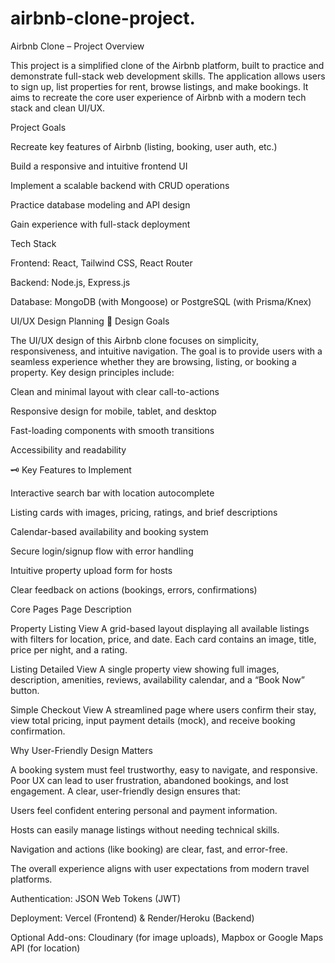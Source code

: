 # airbnb-clone-project.

Airbnb Clone – Project Overview


This project is a simplified clone of the Airbnb platform, built to practice and demonstrate full-stack web development skills. The application allows users to sign up, list properties for rent, browse listings, and make bookings. It aims to recreate the core user experience of Airbnb with a modern tech stack and clean UI/UX.


Project Goals


Recreate key features of Airbnb (listing, booking, user auth, etc.)

Build a responsive and intuitive frontend UI

Implement a scalable backend with CRUD operations

Practice database modeling and API design

Gain experience with full-stack deployment

Tech Stack

Frontend: React, Tailwind CSS, React Router

Backend: Node.js, Express.js

Database: MongoDB (with Mongoose) or PostgreSQL (with Prisma/Knex)

UI/UX Design Planning
🧭 Design Goals

The UI/UX design of this Airbnb clone focuses on simplicity, responsiveness, and intuitive navigation. The goal is to provide users with a seamless experience whether they are browsing, listing, or booking a property. Key design principles include:

Clean and minimal layout with clear call-to-actions

Responsive design for mobile, tablet, and desktop

Fast-loading components with smooth transitions

Accessibility and readability

🗝 Key Features to Implement

Interactive search bar with location autocomplete

Listing cards with images, pricing, ratings, and brief descriptions

Calendar-based availability and booking system

Secure login/signup flow with error handling

Intuitive property upload form for hosts

Clear feedback on actions (bookings, errors, confirmations)

Core Pages
Page	Description

Property Listing View	A grid-based layout displaying all available listings with filters for location, price, and date. Each card contains an image, title, price per night, and a rating.

Listing Detailed View	A single property view showing full images, description, amenities, reviews, availability calendar, and a “Book Now” button.

Simple Checkout View	A streamlined page where users confirm their stay, view total pricing, input payment details (mock), and receive booking confirmation.

Why User-Friendly Design Matters

A booking system must feel trustworthy, easy to navigate, and responsive. Poor UX can lead to user frustration, abandoned bookings, and lost engagement. A clear, user-friendly design ensures that:

Users feel confident entering personal and payment information.

Hosts can easily manage listings without needing technical skills.

Navigation and actions (like booking) are clear, fast, and error-free.

The overall experience aligns with user expectations from modern travel platforms.

Authentication: JSON Web Tokens (JWT)

Deployment: Vercel (Frontend) & Render/Heroku (Backend)

Optional Add-ons: Cloudinary (for image uploads), Mapbox or Google Maps API (for location)
